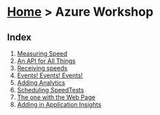 [Home](../) > Azure Workshop
==================================

Index
-----
1. [Measuring Speed](measuring-speed)
2. [An API for All Things](an-api-for-all-things)
3. [Receiving speeds](receiving-speeds)
4. [Events! Events! Events!](events-events)
5. [Adding Analytics](adding-analytics)
6. [Scheduling SpeedTests](scheduling-speedtests)
7. [The one with the Web Page](the-web-page)
8. [Adding in Application Insights](application-insights)
